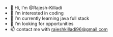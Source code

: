 - 👋 Hi, I’m @Rajesh-Killadi
- 👀 I’m interested in coding
- 🌱 I’m currently learning java full stack
- 💞️ I’m looking for opportunities
- 📫 contact me with rajeshkilladi96@gmail.com

<!---
Rajesh-Killadi/Rajesh-Killadi is a ✨ special ✨ repository because its `README.md` (this file) appears on your GitHub profile.
You can click the Preview link to take a look at your changes.
--->
